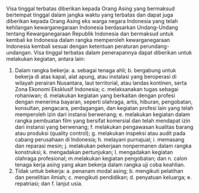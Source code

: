 Visa tinggal terbatas diberikan kepada Orang Asing yang
bermaksud bertempat tinggal dalam jangka waktu yang terbatas
dan dapat juga diberikan kepada Orang Asing eks warga negara
Indonesia yang telah kehilangan kewarganegaraan Indonesia
berdasarkan Undang-Undang tentang Kewarganegaraan Republik
Indonesia dan bermaksud untuk kembali ke Indonesia dalam
rangka memperoleh kewarganegaraan Indonesia kembali sesuai
dengan ketentuan peraturan perundang-undangan.
Visa tinggal terbatas dalam penerapannya dapat diberikan untuk
melakukan kegiatan, antara lain:
1. Dalam rangka bekerja:
    a. sebagai tenaga ahli;
    b. bergabung untuk bekerja di atas kapal, alat apung, atau
    instalasi yang beroperasi di wilayah perairan Nusantara,
    laut territorial, atau landas kontinen, serta Zona Ekonomi
    Eksklusif Indonesia;
    c. melaksanakan tugas sebagai rohaniwan;
    d. melakukan kegiatan yang berkaitan dengan profesi dengan
    menerima bayaran, seperti olahraga, artis, hiburan,
    pengobatan, konsultan, pengacara, perdagangan, dan
    kegiatan profesi lain yang telah memperoleh izin dari
    instansi berwenang;
    e. melakukan kegiatan dalam rangka pembuatan film yang
    bersifat komersial dan telah mendapat izin dari instansi
    yang berwenang;
    f. melakukan pengawasan kualitas barang atau produksi
    (quality control);
    g. melakukan inspeksi atau audit pada cabang perusahaan di
    Indonesia;
    h. melayani purnajual;
    i. memasang dan reparasi mesin;
    j. melakukan pekerjaan nonpermanen dalam rangka
    konstruksi;
    k. mengadakan pertunjukan;
    l. mengadakan kegiatan olahraga profesional;
    m.melakukan kegiatan pengobatan; dan
    n. calon tenaga kerja asing yang akan bekerja dalam rangka
    uji coba keahlian.
2. Tidak untuk bekerja:
    a. penanam modal asing;
    b. mengikuti pelatihan dan penelitian ilmiah;
    c. mengikuti pendidikan;
    d. penyatuan keluarga;
    e. repatriasi; dan
    f. lanjut usia.